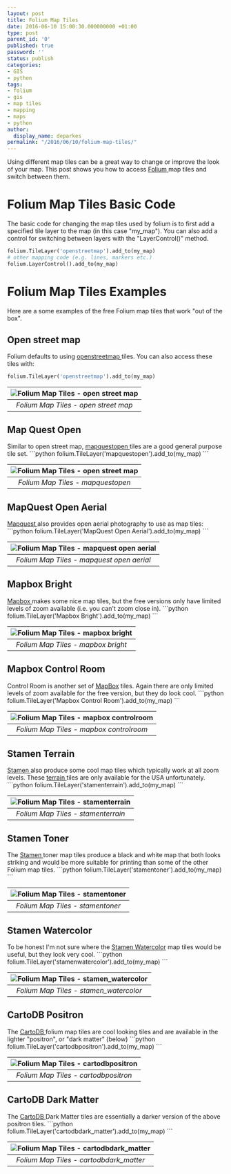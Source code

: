 ```yaml
---
layout: post
title: Folium Map Tiles
date: 2016-06-10 15:00:30.000000000 +01:00
type: post
parent_id: '0'
published: true
password: ''
status: publish
categories:
- GIS
- python
tags:
- folium
- gis
- map tiles
- mapping
- maps
- python
author:
  display_name: deparkes
permalink: "/2016/06/10/folium-map-tiles/"
---
```

Using different map tiles can be a great way to change or improve the look of your map. This post shows you how to access <a href="https://pypi.python.org/pypi/folium">Folium </a>map tiles and switch between them.
<h1>Folium Map Tiles Basic Code</h1>
The basic code for changing the map tiles used by folium is to first add a specified tile layer to the map (in this case "my_map").
You can also add a control for switching between layers with the "LayerControl()" method.

```python
folium.TileLayer('openstreetmap').add_to(my_map)
# other mapping code (e.g. lines, markers etc.)
folium.LayerControl().add_to(my_map)
```

<h1>Folium Map Tiles Examples</h1>
Here are a some examples of the free Folium map tiles that work "out of the box".
<h2>Open street map</h2>
Folium defaults to using <a href="https://wiki.openstreetmap.org/wiki/Tiles">openstreetmap </a>tiles. You can also access these tiles with:

```python
folium.TileLayer('openstreetmap').add_to(my_map)
```

| ![Folium Map Tiles - open street map]({{site.baseurl}}/assets/2016/06/open-street-map.png) |
|:--:|
| *Folium Map Tiles - open street map* |

<h2>Map Quest Open</h2>
Similar to open street map, <a href="https://open.mapquest.co.uk/">mapquestopen </a>tiles are a good general purpose tile set.
```python
folium.TileLayer('mapquestopen').add_to(my_map)
```

| ![Folium Map Tiles - open street map]({{site.baseurl}}/assets/2016/06/mapquestopen.png) |
|:--:|
| *Folium Map Tiles - mapquestopen* |

<h2>MapQuest Open Aerial</h2>
<a href="https://open.mapquest.co.uk/">Mapquest </a>also provides open aerial photography to use as map tiles:
```python
folium.TileLayer('MapQuest Open Aerial').add_to(my_map)
```

| ![Folium Map Tiles - mapquest open aerial]({{site.baseurl}}/assets/2016/06/mapquest-open-aerial.png) |
|:--:|
| *Folium Map Tiles - mapquest open aerial* |

<h2>Mapbox Bright</h2>
<a href="https://www.mapbox.com/">Mapbox </a>makes some nice map tiles, but the free versions only have limited levels of zoom available (i.e. you can't zoom close in).
```python
folium.TileLayer('Mapbox Bright').add_to(my_map)
```

| ![Folium Map Tiles - mapbox bright]({{site.baseurl}}/assets/2016/06/mapbox-bright.png) |
|:--:|
| *Folium Map Tiles - mapbox bright* |

<h2>Mapbox Control Room</h2>
Control Room is another set of <a href="https://www.mapbox.com/">MapBox</a> tiles. Again there are only limited levels of zoom available for the free version, but they do look cool.
```python
folium.TileLayer('Mapbox Control Room').add_to(my_map)
```

| ![Folium Map Tiles - mapbox controlroom]({{site.baseurl}}/assets/2016/06/mapboxcontrolroom.png) |
|:--:|
| *Folium Map Tiles - mapbox controlroom* |

<h2>Stamen Terrain</h2>
<a href="https://maps.stamen.com">Stamen </a>also produce some cool map tiles which typically work at all zoom levels. These <a href="https://maps.stamen.com/#terrain">terrain </a>tiles are only available for the USA unfortunately.
```python
folium.TileLayer('stamenterrain').add_to(my_map)
```

| ![Folium Map Tiles - stamenterrain]({{site.baseurl}}/assets/2016/06/stamenterrain.png) |
|:--:|
| *Folium Map Tiles - stamenterrain* |

<h2>Stamen Toner</h2>
The <a href="https://maps.stamen.com/#toner">Stamen </a>toner map tiles produce a black and white map that both looks striking and would be more suitable for printing than some of the other Folium map tiles.
```python
folium.TileLayer('stamentoner').add_to(my_map)
```

| ![Folium Map Tiles - stamentoner]({{site.baseurl}}/assets/2016/06/stamentoner.png) |
|:--:|
| *Folium Map Tiles - stamentoner* |

<h2>Stamen Watercolor</h2>
To be honest I'm not sure where the <a href="https://maps.stamen.com/#watercolor">Stamen Watercolor</a> map tiles would be useful, but they look very cool.
```python
folium.TileLayer('stamenwatercolor').add_to(my_map)
```

| ![Folium Map Tiles - stamen_watercolor]({{site.baseurl}}/assets/2016/06/stamen_watercolor.png) |
|:--:|
| *Folium Map Tiles - stamen_watercolor* |

<h2>CartoDB Positron</h2>
The <a href="https://cartodb.com/">CartoDB </a>folium map tiles are cool looking tiles and are available in the lighter "positron", or "dark matter" (below)
```python
folium.TileLayer('cartodbpositron').add_to(my_map)
```

| ![Folium Map Tiles - cartodbpositron]({{site.baseurl}}/assets/2016/06/cartodbpositron.png) |
|:--:|
| *Folium Map Tiles - cartodbpositron* |

<h2>CartoDB Dark Matter</h2>
The <a href="https://cartodb.com/">CartoDB </a>Dark Matter tiles are essentially a darker version of the above positron tiles.
```python
folium.TileLayer('cartodbdark_matter').add_to(my_map)
```

| ![Folium Map Tiles - cartodbdark_matter]({{site.baseurl}}/assets/2016/06/cartodbdark_matter.png) |
|:--:|
| *Folium Map Tiles - cartodbdark_matter* |
